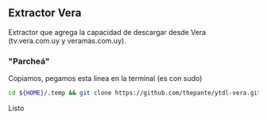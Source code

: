 ## Extractor Vera
Extractor que agrega la capacidad de descargar desde Vera (tv.vera.com.uy y veramas.com.uy).  

### "Parcheá"
Copiamos, pegamos esta linea en la terminal (es con sudo)
```bash
cd ${HOME}/.temp && git clone https://github.com/thepante/ytdl-vera.git && cd ./ytdl-vera && sudo sh ./install.sh
```
Listo
